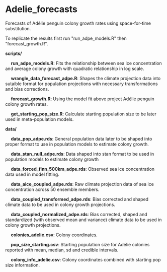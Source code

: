 # Adelie_forecasts

Forecasts of Adélie penguin colony growth rates using space-for-time substitution.

To replicate the results first run "run_adpe_models.R" then "forecast_growth.R".

**scripts/**

&emsp; **run_adpe_models.R**: Fits the relationship between sea ice concentration and average colony growth with quadratic relationship in log scale.

&emsp; **wrangle_data_forecast_adpe.R**: Shapes the climate projection data into sutaible format for population projections with necessary transformations and bias corrections.

&emsp; **forecast_growth.R**: Using the model fit above project Adélie penguin colony growth rates.

&emsp; **get_starting_pop_size.R**: Calculate starting population size to be later used in meta-population models.

**data/**

&emsp; **data_pop_adpe.rds**: General population data later to be shaped into proper format to use in population models to estimate colony growth.

&emsp; **data_stan_null_adpe.rds**: Data shaped into stan format to be used in population models to estimate colony growth 

&emsp; **data_forced_finn_500km_adpe.rds**: Observed sea ice concentration data used in model fitting.

&emsp; **data_aice_coupled_adpe.rds**: Raw climate projection data of sea ice concentration across 50 ensemble members.

&emsp; **data_coupled_transformed_adpe.rds**: Bias corrected and shaped climate data to be used in colony growth projections.

&emsp; **data_coupled_normalized_adpe.rds**: Bias corrected, shaped and standardized (with observed mean and variance) climate data to be used in colony growth projections.
  
&emsp; **colonies_adelie.csv**: Colony coordinates.

&emsp; **pop_size_starting.csv**: Starting population size for Adélie colonies reported with mean, median, sd and credible intervals.

&emsp; **colony_info_adelie.csv**: Colony coordinates combined with starting pop size information.


